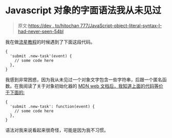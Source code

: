 # Javascript 对象的字面语法我从未见过

> 原文:[https://dev . to/hitochan 777/JavaScript-object-literal-syntax-I-had-never-seen-54bl](https://dev.to/hitochan777/javascript-object-literal-syntax-i-had-never-seen-54bl)

我在做[流星教程](https://www.meteor.com/tutorials/blaze/forms-and-events)的时候遇到了下面这段代码。

```
{
  'submit .new-task'(event) {
    // some code here
  },
} 
```

我感到非常困惑，因为我从未见过一个对象文字包含一些字符串，后跟一个匿名函数。在我阅读了关于对象初始化器的 [MDN web 文档后，我知道上面的代码等价于下面的:](https://developer.mozilla.org/en-US/docs/Web/JavaScript/Reference/Operators/Object_initializer#Method_definitions) 

```
{
  'submit .new-task': function(event) {
    // some code here
  },
} 
```

语法对我来说看起来很奇怪，可能是因为我不习惯。
